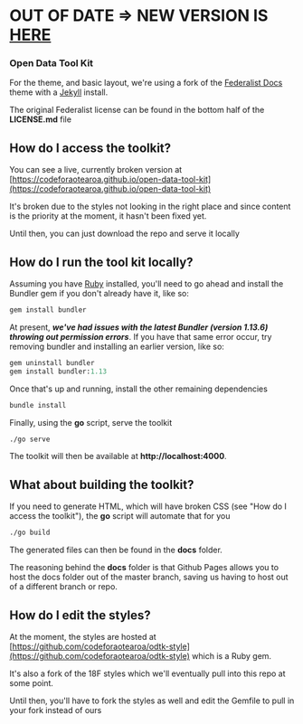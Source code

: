 # OUT OF DATE => NEW VERSION IS [HERE](https://github.com/codeforaotearoa/opendata-toolkit)

### Open Data Tool Kit

For the theme, and basic layout, we're using a fork of the [Federalist Docs](https://github.com/18F/federalist-docs) theme with a [Jekyll](https://jekyllrb.com) install.

The original Federalist license can be found in the bottom half of the **LICENSE.md** file

## How do I access the toolkit?

You can see a live, currently broken version at [https://codeforaotearoa.github.io/open-data-tool-kit](https://codeforaotearoa.github.io/open-data-tool-kit)

It's broken due to the styles not looking in the right place and since content is the priority at the moment, it hasn't been fixed yet.

Until then, you can just download the repo and serve it locally

## How do I run the tool kit locally?

Assuming you have [Ruby](https://www.ruby-lang.org) installed, you'll need to go ahead and install the Bundler gem if you don't already have it, like so:

```ruby
gem install bundler
```

At present, *__we've had issues with the latest Bundler (version 1.13.6) throwing out permission errors__*. If you have that same error occur, try removing bundler and installing an earlier version, like so:

```ruby
gem uninstall bundler
gem install bundler:1.13
```

Once that's up and running, install the other remaining dependencies

```ruby
bundle install
```

Finally, using the **go** script, serve the toolkit

```sh
./go serve
```

The toolkit will then be available at **http://localhost:4000**.

## What about building the toolkit?

If you need to generate HTML, which will have broken CSS (see "How do I access the toolkit"), the **go** script will automate that for you

```sh
./go build
```

The generated files can then be found in the **docs** folder.

The reasoning behind the **docs** folder is that Github Pages allows you to host the docs folder out of the master branch, saving us having to host out of a different branch or repo.

## How do I edit the styles?

At the moment, the styles are hosted at [https://github.com/codeforaotearoa/odtk-style](https://github.com/codeforaotearoa/odtk-style) which is a Ruby gem.

It's also a fork of the 18F styles which we'll eventually pull into this repo at some point.

Until then, you'll have to fork the styles as well and edit the Gemfile to pull in your fork instead of ours

